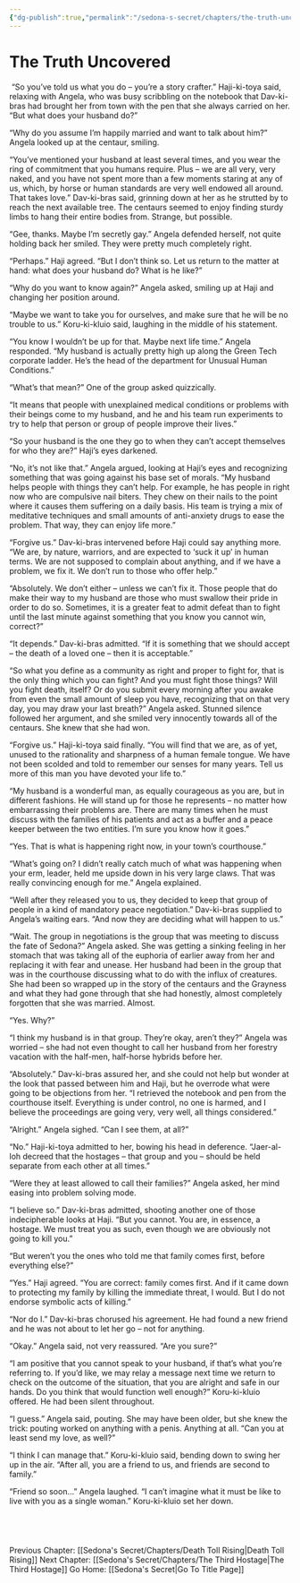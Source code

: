 ```yaml
---
{"dg-publish":true,"permalink":"/sedona-s-secret/chapters/the-truth-uncovered/"}
---
```


# The Truth Uncovered

 “So you’ve told us what you do – you’re a story crafter.” Haji-ki-toya said, relaxing with Angela, who was busy scribbling on the notebook that Dav-ki-bras had brought her from town with the pen that she always carried on her. “But what does your husband do?”

“Why do you assume I’m happily married and want to talk about him?” Angela looked up at the centaur, smiling.

“You’ve mentioned your husband at least several times, and you wear the ring of commitment that you humans require. Plus – we are all very, very naked, and you have not spent more than a few moments staring at any of us, which, by horse or human standards are very well endowed all around. That takes love.” Dav-ki-bras said, grinning down at her as he strutted by to reach the next available tree. The centaurs seemed to enjoy finding sturdy limbs to hang their entire bodies from. Strange, but possible.

“Gee, thanks. Maybe I’m secretly gay.” Angela defended herself, not quite holding back her smiled. They were pretty much completely right.

“Perhaps.” Haji agreed. “But I don’t think so. Let us return to the matter at hand: what does your husband do? What is he like?”

“Why do you want to know again?” Angela asked, smiling up at Haji and changing her position around.

“Maybe we want to take you for ourselves, and make sure that he will be no trouble to us.” Koru-ki-kluio said, laughing in the middle of his statement.

“You know I wouldn’t be up for that. Maybe next life time.” Angela responded. “My husband is actually pretty high up along the Green Tech corporate ladder. He’s the head of the department for Unusual Human Conditions.”

“What’s that mean?” One of the group asked quizzically.

“It means that people with unexplained medical conditions or problems with their beings come to my husband, and he and his team run experiments to try to help that person or group of people improve their lives.”

“So your husband is the one they go to when they can’t accept themselves for who they are?” Haji’s eyes darkened.

“No, it’s not like that.” Angela argued, looking at Haji’s eyes and recognizing something that was going against his base set of morals. “My husband helps people with things they can’t help. For example, he has people in right now who are compulsive nail biters. They chew on their nails to the point where it causes them suffering on a daily basis. His team is trying a mix of meditative techniques and small amounts of anti-anxiety drugs to ease the problem. That way, they can enjoy life more.”

“Forgive us.” Dav-ki-bras intervened before Haji could say anything more. “We are, by nature, warriors, and are expected to ‘suck it up’ in human terms. We are not supposed to complain about anything, and if we have a problem, we fix it. We don’t run to those who offer help.”

“Absolutely. We don’t either – unless we can’t fix it. Those people that do make their way to my husband are those who must swallow their pride in order to do so. Sometimes, it is a greater feat to admit defeat than to fight until the last minute against something that you know you cannot win, correct?”

“It depends.” Dav-ki-bras admitted. “If it is something that we should accept – the death of a loved one – then it is acceptable.”

“So what you define as a community as right and proper to fight for, that is the only thing which you can fight? And you must fight those things? Will you fight death, itself? Or do you submit every morning after you awake from even the small amount of sleep you have, recognizing that on that very day, you may draw your last breath?” Angela asked. Stunned silence followed her argument, and she smiled very innocently towards all of the centaurs. She knew that she had won.

“Forgive us.” Haji-ki-toya said finally. “You will find that we are, as of yet, unused to the rationality and sharpness of a human female tongue. We have not been scolded and told to remember our senses for many years. Tell us more of this man you have devoted your life to.”

“My husband is a wonderful man, as equally courageous as you are, but in different fashions. He will stand up for those he represents – no matter how embarrassing their problems are. There are many times when he must discuss with the families of his patients and act as a buffer and a peace keeper between the two entities. I’m sure you know how it goes.”

“Yes. That is what is happening right now, in your town’s courthouse.”

“What’s going on? I didn’t really catch much of what was happening when your erm, leader, held me upside down in his very large claws. That was really convincing enough for me.” Angela explained.

“Well after they released you to us, they decided to keep that group of people in a kind of mandatory peace negotiation.” Dav-ki-bras supplied to Angela’s waiting ears. “And now they are deciding what will happen to us.”

“Wait. The group in negotiations is the group that was meeting to discuss the fate of Sedona?” Angela asked. She was getting a sinking feeling in her stomach that was taking all of the euphoria of earlier away from her and replacing it with fear and unease. Her husband had been in the group that was in the courthouse discussing what to do with the influx of creatures. She had been so wrapped up in the story of the centaurs and the Grayness and what they had gone through that she had honestly, almost completely forgotten that she was married. Almost.

“Yes. Why?”

“I think my husband is in that group. They’re okay, aren’t they?” Angela was worried – she had not even thought to call her husband from her forestry vacation with the half-men, half-horse hybrids before her.

“Absolutely.” Dav-ki-bras assured her, and she could not help but wonder at the look that passed between him and Haji, but he overrode what were going to be objections from her. “I retrieved the notebook and pen from the courthouse itself. Everything is under control, no one is harmed, and I believe the proceedings are going very, very well, all things considered.”

“Alright.” Angela sighed. “Can I see them, at all?”

“No.” Haji-ki-toya admitted to her, bowing his head in deference. “Jaer-al-loh decreed that the hostages – that group and you – should be held separate from each other at all times.”

“Were they at least allowed to call their families?” Angela asked, her mind easing into problem solving mode.

“I believe so.” Dav-ki-bras admitted, shooting another one of those indecipherable looks at Haji. “But you cannot. You are, in essence, a hostage. We must treat you as such, even though we are obviously not going to kill you.”

“But weren’t you the ones who told me that family comes first, before everything else?”

“Yes.” Haji agreed. “You are correct: family comes first. And if it came down to protecting my family by killing the immediate threat, I would. But I do not endorse symbolic acts of killing.”

“Nor do I.” Dav-ki-bras chorused his agreement. He had found a new friend and he was not about to let her go – not for anything.

“Okay.” Angela said, not very reassured. “Are you sure?”

“I am positive that you cannot speak to your husband, if that’s what you’re referring to. If you’d like, we may relay a message next time we return to check on the outcome of the situation, that you are alright and safe in our hands. Do you think that would function well enough?” Koru-ki-kluio offered. He had been silent throughout.

“I guess.” Angela said, pouting. She may have been older, but she knew the trick: pouting worked on anything with a penis. Anything at all.  “Can you at least send my love, as well?”

“I think I can manage that.” Koru-ki-kluio said, bending down to swing her up in the air. “After all, you are a friend to us, and friends are second to family.”

“Friend so soon…” Angela laughed. “I can’t imagine what it must be like to live with you as a single woman.” Koru-ki-kluio set her down.


  
---
Previous Chapter: [[Sedona's Secret/Chapters/Death Toll Rising\|Death Toll Rising]]
Next Chapter: [[Sedona's Secret/Chapters/The Third Hostage\|The Third Hostage]]
Go Home: [[Sedona's Secret\|Go To Title Page]]
  


